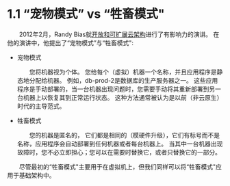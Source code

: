 # 1.1 “宠物模式” vs “牲畜模式"

&emsp;&emsp;2012年2月，Randy Bias就[开放和可扩展云架构](https://www.slideshare.net/randybias/architectures-for-open-and-scalable-clouds)进行了有影响力的演讲。 在他的演讲中，他提出了“宠物模式”与“牲畜模式":

- 宠物模式
    
    &emsp;&emsp;您将机器视为个体。 您给每个（虚拟）机器一个名称，并且应用程序是静态地分配给机器。 例如，db-prod-2是数据库的生产服务器之一。 这些应用程序是手动部署的，当一台机器出现问题时，您需要手动将其重新部署到另一台机器上以恢复其到正常运行状态。 这种方法通常被认为是以前（非云原生）时代的主导范式。

- 牲畜模式

    &emsp;&emsp;您的机器是匿名的， 它们都是相同的（模硬件升级），它们有标号而不是名称，应用程序会自动部署到任何机器或者每台机器上。 当其中一台机器出现故障时，您不必立即担心；您可以在需要时替换它，或者只替换它的一部分。

&emsp;&emsp;尽管最初的“牲畜模式"主要用于在虚拟机上，但我们同样可以将“牲畜模式"应用于基础架构中。

